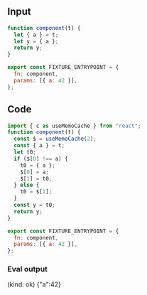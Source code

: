
## Input

```javascript
function component(t) {
  let { a } = t;
  let y = { a };
  return y;
}

export const FIXTURE_ENTRYPOINT = {
  fn: component,
  params: [{ a: 42 }],
};

```

## Code

```javascript
import { c as useMemoCache } from "react";
function component(t) {
  const $ = useMemoCache(2);
  const { a } = t;
  let t0;
  if ($[0] !== a) {
    t0 = { a };
    $[0] = a;
    $[1] = t0;
  } else {
    t0 = $[1];
  }
  const y = t0;
  return y;
}

export const FIXTURE_ENTRYPOINT = {
  fn: component,
  params: [{ a: 42 }],
};

```
      
### Eval output
(kind: ok) {"a":42}
